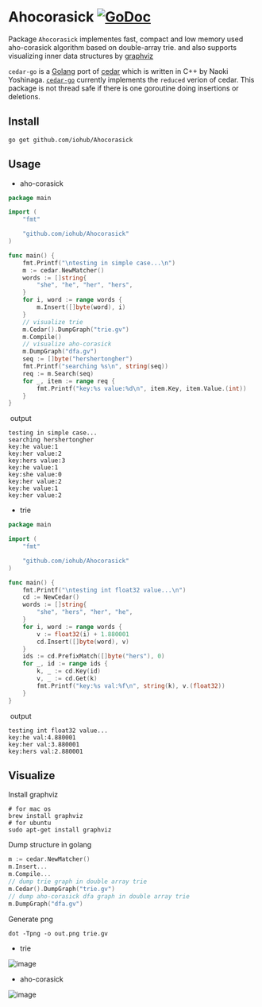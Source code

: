 # Ahocorasick [![GoDoc](https://godoc.org/github.com/iohub/Ahocorasick?status.svg)](https://godoc.org/github.com/iohub/Ahocorasick)

Package `Ahocorasick` implementes fast, compact and low memory used aho-corasick algorithm based on double-array trie. and also supports visualizing inner data structures by [graphviz](http://graphviz.org) 

`cedar-go` is a [Golang](https://golang.org/) port of [cedar](http://www.tkl.iis.u-tokyo.ac.jp/~ynaga/cedar) which is written in C++ by Naoki Yoshinaga. [`cedar-go`](https://github.com/adamzy/cedar-go) currently implements the `reduced` verion of cedar. 
This package is not thread safe if there is one goroutine doing insertions or deletions. 

## Install
```
go get github.com/iohub/Ahocorasick
```

## Usage

* aho-corasick

```go 
package main

import (
	"fmt"

	"github.com/iohub/Ahocorasick"
)

func main() {
	fmt.Printf("\ntesting in simple case...\n")
	m := cedar.NewMatcher()
	words := []string{
		"she", "he", "her", "hers",
	}
	for i, word := range words {
		m.Insert([]byte(word), i)
	}
	// visualize trie 
	m.Cedar().DumpGraph("trie.gv")
	m.Compile()
	// visualize aho-corasick
	m.DumpGraph("dfa.gv")
	seq := []byte("hershertongher")
	fmt.Printf("searching %s\n", string(seq))
	req := m.Search(seq)
	for _, item := range req {
		fmt.Printf("key:%s value:%d\n", item.Key, item.Value.(int))
	}
}

```

​	output
```
testing in simple case...
searching hershertongher
key:he value:1
key:her value:2
key:hers value:3
key:he value:1
key:she value:0
key:her value:2
key:he value:1
key:her value:2
```

* trie

```go
package main

import (
	"fmt"

	"github.com/iohub/Ahocorasick"
)

func main() {
	fmt.Printf("\ntesting int float32 value...\n")
	cd := NewCedar()
	words := []string{
		"she", "hers", "her", "he",
	}
	for i, word := range words {
		v := float32(i) + 1.880001
		cd.Insert([]byte(word), v)
	}
	ids := cd.PrefixMatch([]byte("hers"), 0)
	for _, id := range ids {
		k, _ := cd.Key(id)
		v, _ := cd.Get(k)
		fmt.Printf("key:%s val:%f\n", string(k), v.(float32))
	} 
}

```
​	output
```
testing int float32 value...
key:he val:4.880001
key:her val:3.880001
key:hers val:2.880001
```

## Visualize

Install graphviz

```shell
# for mac os
brew install graphviz
# for ubuntu
sudo apt-get install graphviz
```

Dump structure in golang
```go
m := cedar.NewMatcher()
m.Insert...
m.Compile...
// dump trie graph in double array trie
m.Cedar().DumpGraph("trie.gv")
// dump aho-corasick dfa graph in double array trie
m.DumpGraph("dfa.gv")
```
Generate png 
```shell
dot -Tpng -o out.png trie.gv
```
* trie

![image](https://github.com/iohub/Ahocorasick/blob/master/pictures/trie.png)

* aho-corasick

![image](https://github.com/iohub/Ahocorasick/blob/master/pictures/dfa.png)
